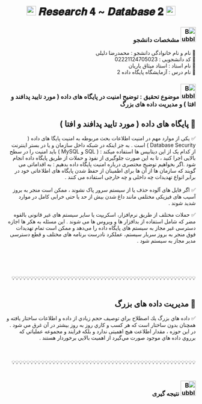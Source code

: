 <h1 align="center">
      <img src="https://emoji.discord.st/emojis/768b108d-274f-4f44-a634-8477b16efce7.gif" width="25">
    𝑹𝒆𝒔𝒆𝒂𝒓𝒄𝒉 𝟒 ~ 𝑫𝒂𝒕𝒂𝒃𝒂𝒔𝒆 𝟐
      <img src="https://emoji.discord.st/emojis/768b108d-274f-4f44-a634-8477b16efce7.gif" width="25">
</h1>


<div dir="rtl">
<h3 dir="rtl"><img src="https://raw.githubusercontent.com/Tarikul-Islam-Anik/Animated-Fluent-Emojis/master/Emojis/Symbols/Bubbles.png" alt="Bubbles" width="40" height="40" /> مشخصات دانشجو</h3>
    
💢 نام و نام خانوادگی دانشجو : محمدرضا دلیلی
<br>
💢 کد دانشجویی : 02221124705023
<br>
💢 نام استاد : استاد میثاق یاریان
<br>
💢 نام درس : آزمایشگاه پایگاه داده 2

</div>



<h3 dir="rtl"><img src="https://raw.githubusercontent.com/Tarikul-Islam-Anik/Animated-Fluent-Emojis/master/Emojis/Symbols/Bubbles.png" alt="Bubbles" width="40" height="40" />  موضوع تحقیق : توضیح امنیت در پایگاه های داده ( مورد تایید پدافند و افتا ) و مدیریت داده های بزرگ</h3>

<div dir="rtl">


<div dir="rtl">
<h2 dir="rtl">🛑 پایگاه های داده ( مورد تایید پدافند و افتا )</h2>

✅ یکی از موارد مهم در امنیت اطلاعات بحث مربوطه به امنیت پایگا های داده ( Database Security ) است . به جز اینکه در شبکه داخل سازمان و یا در بستر اینترنت از کدام یک از این دیتابیس ها استفاده میکند : ( SQL و MySQL ) باید امنیت را در سطح بالایی اجرا کنید ، تا به این صورت جلوگیری از نفوذ و حملات از طریق پایگاه داده انجام شود .اگر بخواهیم توضیح مختصری درباره امنیت پایگاه داده بدهیم : به اقداماتی می گویند که سازمان ها از آن ها برای اطمینان از حفظ شدن پایگاه های اطلاعاتی خود در برابر انواع تهدیدات چه داخلی و چه خارجی استفاده می کنند .
<br>
<br>
✅ اگر فایل‌ های آلوده حذف یا از سیستم سرور پاک نشوند ، ممکن است منجر به بروز آسیب‌ های فیزیکی مختلفی مانند داغ شدن بیش از حد یا حتی خرابی کامل در موارد شدید شوند .

✅ حملات مختلف از طریق نرم‌افزار، اسکریپت یا سایر سیستم‌ های غیر قانونی بالقوه مضر که شامل استفاده از بدافزار ها و ویروس‌ ها می‌ شوند . این مسئله به هکر ها اجازه دسترسی غیر مجاز به سیستم‌ های پایگاه داده را می‌دهد و ممکن است تمام تهدیدات فوق منجر به بروز سربار سیستم، عملکرد نادرست برنامه‌ های مختلف و قطع دسترسی مدیر مجاز به سیستم شود .

<br>
<br>
      
</div>


<br>
<br>
💡💡💡💡💡💡💡💡💡💡💡💡💡💡💡💡💡💡💡💡💡💡💡💡💡💡💡💡💡💡💡💡💡💡💡💡💡💡💡💡💡💡💡💡💡💡💡💡💡💡
<br>
<br>




<div dir="rtl">
<h2 dir="rtl">🛑 مدیریت داده های بزرگ</h2>

✅ داده هاي بزرگ يك اصطلاح براي توصيف حجم زيادي از داده و اطلاعات ساختار يافته و همچنان بدون ساختار است كه هر كسب و كاري روز به روز بيشتر در آن غرق مي شود . در این حوزه ، مقدار اطلاعت هیچ اهمیتی ندارد و بلكه فرايند و مجموعه عملياتي كه برروي داده‌ هاي موجود صورت مي‌گيرد از اهميت بالايي برخوردار هستند .
      
</div>


<br>
<br>
💡💡💡💡💡💡💡💡💡💡💡💡💡💡💡💡💡💡💡💡💡💡💡💡💡💡💡💡💡💡💡💡💡💡💡💡💡💡💡💡💡💡💡💡💡💡💡💡💡💡
<br>
<br>


<div dir="rtl">
<h3 dir="rtl"><img src="https://raw.githubusercontent.com/Tarikul-Islam-Anik/Animated-Fluent-Emojis/master/Emojis/Symbols/Bubbles.png" alt="Bubbles" width="40" height="40" /> نتیجه گیری</h3>


      
</div>
